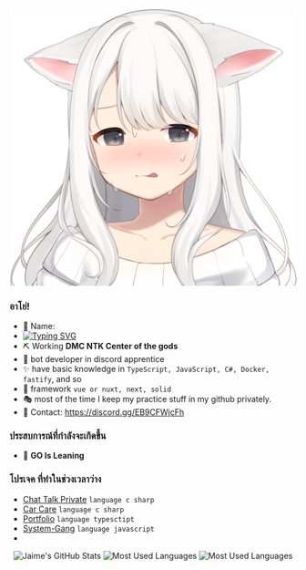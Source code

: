 <p align="center">
  <img src="11.png">
</p>



### อาโย่!

- 🍒 Name: 
- [![Typing SVG](https://readme-typing-svg.demolab.com?font=Fira+Code&pause=1000&color=F7F7F7&width=435&lines=JKTHERIPPER)](https://git.io/typing-svg)
- ⛏ Working  **DMC NTK Center of the gods** 
- 🎨 bot developer in discord apprentice
- ✨ have basic knowledge in `TypeScript, JavaScript, C#, Docker, fastify`, and so
- 🎃 framework `vue or nuxt, next, solid`
- 🎭 most of the time I keep my practice stuff in my github privately.
- 💬 Contact: https://discord.gg/EB9CFWjcFh

### ประสบการณ์ที่กำลังจะเกิดขึ้น
- 🔭 **GO Is Leaning**

### โปรเจค ที่ทำในช่วงเวลาว่าง
- [Chat Talk Private](https://github.com/JKTheRipperTH/chat-g) `language c sharp`
- [Car Care](https://github.com/JKTheRipperTH/car-care) `language c sharp`
- [Portfolio](https://github.com/JKTheRipperTH/car-care) `language typesctipt`
- [System-Gang](https://github.com/JKTheRipperTH/System-Gang) `language javascript`
- 
<p align="center">
    <img alt="Jaime's GitHub Stats" height="160em"  src="https://github-readme-stats.vercel.app/api?username=JKTheRipperTH&theme=material-palenight&show_icons=true">
    <img alt="Most Used Languages" height="160em" src="https://github-readme-stats.vercel.app/api/top-langs/?username=JKTheRipperTH&hide=html&layout=compact&theme=material-palenight" >
    <img alt="Most Used Languages" height="160em" src="https://lanyard.cnrad.dev/api/827530462675075102" >
